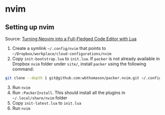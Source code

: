 # nvim

## Setting up nvim

Source: [Turning Neovim into a Full-Fledged Code Editor with Lua](https://mattermost.com/blog/turning-neovim-into-a-full-fledged-code-editor-with-lua/)

1. Create a symlink `~/.config/nvim` that points to `~/Dropbox/workplace/cloud-configurations/nvim`
2. Copy `init-bootstrap.lua` to `init.lua`. If `packer` is not already available in Dropbox `nvim` folder under `site/`, install `packer` using the following command:


```bash
git clone --depth 1 git@github.com:wbthomason/packer.nvim.git ~/.config/nvim/site/pack/packer/start/packer.nvim

```
3. Run `nvim`
4. Run `:PackerInstall`. This should install all the plugins in `~/.local/share/nvim` folder
5. Copy `init-latest.lua` to `init.lua`
6. Run `nvim`